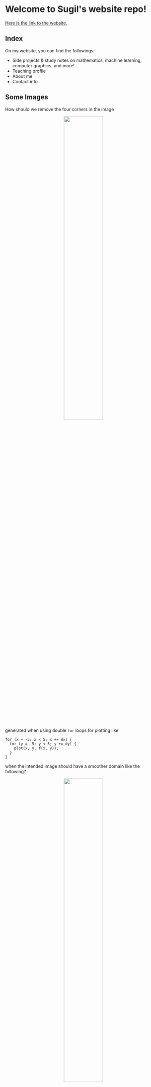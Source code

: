 # Welcome to Sugil's website repo!

[Here is the link to the website.][sugil's website]

[sugil's website]: https://leesugil.github.io

## Index

On my website, you can find the followings:
- Side projects & study notes on mathematics, machine learning, computer graphics, and more!
- Teaching profile
- About me
- Contact info

## Some Images

How should we remove the four corners in the image

<!-- ![](https://leesugil.github.io/img/example1.png) -->
<p align="center">
  <img src="https://leesugil.github.io/img/example1.png" width="50%">
</p>

generated when using double `for` loops for plotting like

```
for (x = -5; x < 5; x += dx) {
  for (y = -5; y < 5; y += dy) {
    plot(x, y, f(x, y));
  }
}
```

when the intended image should have a smoother domain like the following?

<!-- ![](https://leesugil.github.io/img/example2.png) -->
<p align="center">
  <img src="https://leesugil.github.io/img/example2.png" width="50%">
</p>

Check out [this side project page](https://leesugil.github.io/projects/draw_surface.html) if you are curious! :)

This is related to one of the subjects that I taught in calculus at Michigan State University.

## Contact Sugil

Anything but spams!

sugilmath@gmail.com
